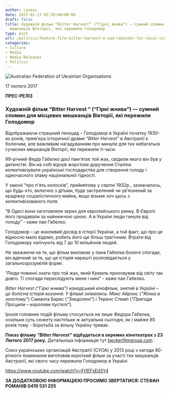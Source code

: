 ```yaml
---
author: cyoasu
date: 2017-02-17 05:39:04+00:00
draft: false
title: Художній фільм “Bitter Harvest” (“Гіркі жнива”) — сумний спомин для місцевих
  мешканців Вікторії, які пережили Голодомор
type: post
url: /politics/feature-film-bitter-harvest-a-sad-reminder-for-local-victorian-holodomor-survivors-ukr/
categories:
- Culture
- Media
- Media Releases
- Politics
---
```


![Australian Federation of Ukrainian Organisations](http://www.ozeukes.com/wp-content/uploads/2014/10/image001.png)


17 лютого 2017


**ПРЕС-РЕЛІЗ**





### Художній фільм “Bitter Harvest ” (“Гіркі жнива”) — сумний спомин для місцевих мешканців Вікторії, які пережили Голодомор


Відображаючи страшний геноцид – Голодомор в Україні початку 1930-их років, прем'єра історичної драми _“Bitter Harvest”_ в Австралії є болючим, але важливим нагадуванням про минуле для тих небагатьох сучасних мешканців Вікторії, які пережили ті часи.

99-річний Федір Габелко досі пам'ятає той жах, свідком якого він був у дитинстві. Він на собі відчув жорстоке доручення Сталіна колективізувати українські господарства для створення голоду і одночасного зламу національної гідності.

У законі “про п'ять колосків”, прийнятому у серпні 1932р., зазначалось, що будь-хто, включно з дітьми, буде застрелений чи ув'язнений за крадіжку соціалістичного майна, якщо візьме хоч щось з колективізованого поля.

“В Одесі вони заготовляли зерно для європейського ринку. В Європі його продавали за найнижчою ціною. А в Україні люди гинули від голоду” - каже пан Габелко.

Голодомор – це жахливий досвід в історії України, а той факт, що про це відносно мало відомо, робить його ще більш трагічним. Втрати від Голодомору налічують від 7 до 10 мільйонів людей.

Не зважаючи на те, що фільм викликає у пана Габелка болючі спогади, він вдячний за те, що ця історія нарешті розповідається у загальнозрозумілій формі.

“Люди повинні знати про той жах, який Кремль приховував від світу так довго. Ті спогади переслідують мене і нині” - каже пан Габелко.

_Bitter Harvest (“Гіркі жнива”) _канадський кінофільм, знятий в Україні – це болісна історія кохання. У фільмі знімались: Макс Айронс (_“Жінка в золотому”_) Саманта Баркс (_“Знедолені”_) і Теренс Стемп (_“Пригоди Прісцили – королеви пустелі”_).

Іронія головних подій фільму стосується не лише Федора Габелка, оскільки суть сюжету настільки ж актуальна сьогодні, як і майже 85 років тому - боротьба за вільну Україну триває.

**Показ фільму _“Bitter Harvest”_ відбудеться в окремих кінотеатрах з 23 Лютого 2017 року.** Детальніша інформація тут [beckerfilmgroup.com](http://www.beckerfilmgroup.com/bitterharvest/) .

Союз українських організацій Австралії (СУOA) у 2013 році з нагоди 80-річного поминання виготовив короткий фільм за участі тих мешканців Австралії, які свого часу пережили Голодомор в Україні

https://www.youtube.com/watch?v=Ft1EFsEd3Y4

**ЗА ДОДАТКОВОЮ ІНФОРМАЦІЄЮ ПРОСИМО ЗВЕРТАТИСЯ: СТЕФАН РОМАНІВ 0419 531 255**
